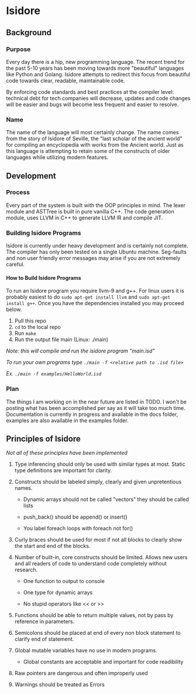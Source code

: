 # Isidore
## Background
### Purpose
Every day there is a hip, new programming language. The recent trend for the past 5-10 years has been moving towards more "beautiful" languages like Python and Golang. Isidore attempts to redirect this focus from beautiful code towards clear, readable, maintainable code.

By enforcing code standards and best practices at the compiler level:
technical debt for tech companies will decrease, updates and code changes will be easier and bugs will become less frequent and easier to resolve.

### Name
The name of the language will most certainly change. The name comes from the story of Isidore of Seville, the "last scholar of the ancient world" for compiling an encyclopedia with works from the Ancient world. Just as this language is attempting to retain some of the constructs of older languages while utilizing modern features.

## Development
### Process
Every part of the system is built with the OOP principles in mind. The lexer module and ASTTree is built in pure vanilla C++. The code generation module, uses LLVM in C++ to generate LLVM IR and compile JIT.

### Building Isidore Programs

Isidore is currently under heavy development and is certainly not complete. The compiler has only been tested on a single Ubuntu machine. Seg-faults and non user friendly error messages may arise if you are not extremely careful.

#### How to Build Isidore Programs
To run an Isidore program you require llvm-9 and g++. For linux users it is probably easiest to do
`sudo apt-get install llvm` and `sudo apt-get install g++`. Once you have the dependencies installed you may proceed below.
1. Pull this repo
2. `cd` to the local repo
3. Run `make`
4. Run the output file main (Linux: ./main)

*Note: this will compile and run the isidore program "main.isd"*

*To run your own programs type `./main -f <relative path to .isd file>`*

*Ex. `./main -f examples/HelloWorld.isd`*

### Plan
The things I am working on in the near future are listed in TODO. I won't be posting what has been accomplished per say as it will take too much time. Documentation is currently in progress and available in the docs folder, examples are also available in the examples folder.

## Principles of Isidore
*Not all of these principles have been implemented*

1. Type inferencing should only be used with similar types at most. Static type definitions are important for clarity.
2. Constructs should be labeled simply, clearly and given unpretentious names. 
 
    * Dynamic arrays should not be called "vectors" they should be called lists

    * push_back() should be append() or insert()

    * You label foreach loops with foreach not for()

3. Curly braces should be used for most if not all blocks to clearly show the start and end of the blocks.
4. Number of built-in, core constructs should be limited. Allows new users and all readers of code to understand code completely without research.

    * One function to output to console

    * One type for dynamic arrays

    * No stupid operators like << or >>
5. Functions should be able to return multiple values, not by pass by reference in parameters.
6. Semicolons should be placed at end of every non block statement to clarify end of statement.
7. Global mutable variables have no use in modern programs.
    * Global constants are acceptable and important for code readibility
8. Raw pointers are dangerous and often improperly used
9. Warnings should be treated as Errors